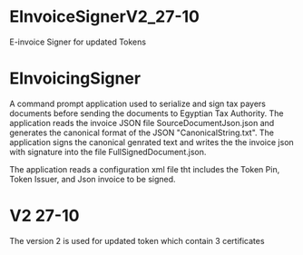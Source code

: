 # EInvoiceSignerV2_27-10
E-invoice Signer for updated Tokens 
# EInvoicingSigner
A command prompt application used to serialize and sign tax payers documents before sending the documents to Egyptian Tax Authority. The application reads the invoice JSON file SourceDocumentJson.json and generates the canonical format of the JSON "CanonicalString.txt". The application signs the canonical genrated text and writes the the invoice json with signature into the file FullSignedDocument.json. 

The application reads a configuration xml file tht includes the Token Pin, Token Issuer, and Json invoice to be signed.
# V2 27-10
The version 2 is used for updated token which contain 3 certificates
